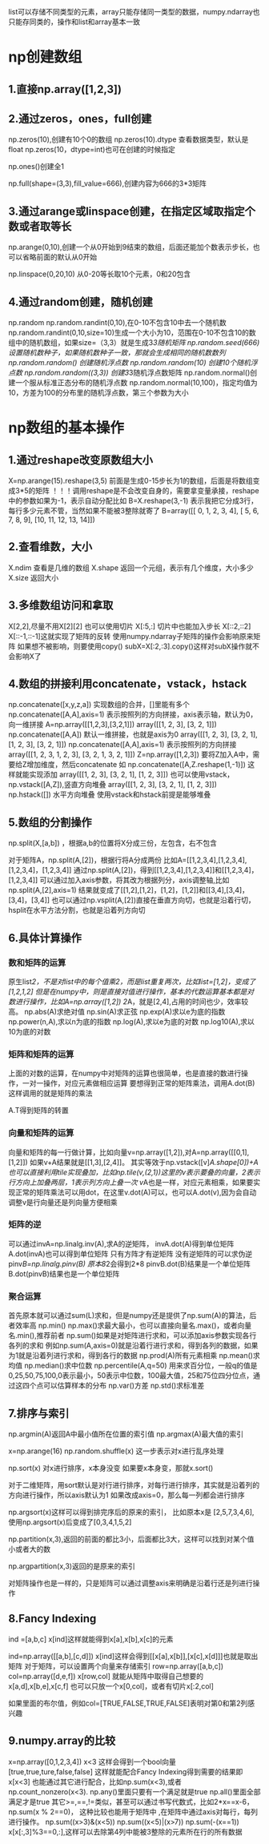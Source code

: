  list可以存储不同类型的元素，array只能存储同一类型的数据，numpy.ndarray也只能存同类的，操作和list和array基本一致 

# np创建数组

## 1.直接np.array([1,2,3])

## 2.通过zeros，ones，full创建

np.zeros(10),创建有10个0的数组
np.zeros(10).dtype 查看数据类型，默认是float
np.zeros(10，dtype=int)也可在创建的时候指定

np.ones()创建全1

np.full(shape=(3,3),fill_value=666),创建内容为666的3*3矩阵

## 3.通过arange或linspace创建，在指定区域取指定个数或者取等长

np.arange(0,10),创建一个从0开始到9结束的数组，后面还能加个数表示步长，也可以省略前面的默认从0开始

np.linspace(0,20,10) 从0-20等长取10个元素，0和20包含

## 4.通过random创建，随机创建

np.random
np.random.randint(0,10),在0-10不包含10中去一个随机数
np.random.randint(0,10,size=10)生成一个大小为10，范围在0-10不包含10的数组中的随机数组，如果size=（3,3）就是生成3*3随机矩阵
np.random.seed(666) 设置随机数种子，如果随机数种子一致，那就会生成相同的随机数数列
np.random.random() 创建随机浮点数
np.random.random(10) 创建10个随机浮点数
np.random.random((3,3)) 创建3*3随机浮点数矩阵
np.random.normal()创建一个服从标准正态分布的随机浮点数
np.random.normal(10,100)，指定均值为10，方差为100的分布里的随机浮点数，第三个参数为大小

# np数组的基本操作

## 1.通过reshape改变原数组大小

X=np.arange(15).reshape(3,5)  前面是生成0-15步长为1的数组，后面是将数组变成3*5的矩阵
！！！调用reshape是不会改变自身的，需要拿变量承接，reshape中的参数如果为-1，表示自动分配比如
B=X.reshape(3,-1) 表示我把它分成3行，每行多少元素不管，当然如果不能被3整除就寄了
B=array([[ 0,  1,  2,  3,  4],
       [ 5,  6,  7,  8,  9],
       [10, 11, 12, 13, 14]])

## 2.查看维数，大小

X.ndim 查看是几维的数组
X.shape 返回一个元组，表示有几个维度，大小多少
X.size 返回大小

## 3.多维数组访问和拿取

X[2,2],尽量不用X[2][2]
也可以使用切片
X[:5,:]
切片中也能加入步长
X[::2,::2]
X[::-1,::-1]这就实现了矩阵的反转
使用numpy.ndarray子矩阵的操作会影响原来矩阵
如果想不被影响，则要使用copy()
subX=X[:2,:3].copy()这样对subX操作就不会影响X了

## 4.数组的拼接利用concatenate，vstack，hstack

np.concatenate([x,y,z,a])  实现数组的合并，[]里能有多个
np.concatenate([A,A],axis=1) 表示按照列的方向拼接，axis表示轴，默认为0，向一维拼接
A=np.array([[1,2,3],[3,2,1]])
array([[1, 2, 3],
       [3, 2, 1]])
np.concatenate([A,A])  默认一维拼接，也就是axis为0
array([[1, 2, 3],
       [3, 2, 1],
       [1, 2, 3],
       [3, 2, 1]])
np.concatenate([A,A],axis=1) 表示按照列的方向拼接
array([[1, 2, 3, 1, 2, 3],
       [3, 2, 1, 3, 2, 1]])
Z=np.array([1,2,3])
要将Z加入A中，需要给Z增加维度，然后concatenate
如 np.concatenate([A,Z.reshape(1,-1)]) 这样就能实现添加
array([[1, 2, 3],
       [3, 2, 1],
       [1, 2, 3]])
 也可以使用vstack，np.vstack([A,Z]),竖直方向堆叠
 array([[1, 2, 3],
       [3, 2, 1],
       [1, 2, 3]])
np.hstack([]) 水平方向堆叠
使用vstack和hstack前提是能够堆叠

## 5.数组的分割操作

np.split(X,[a,b]) ，根据a,b的位置将X分成三份，左包含，右不包含

对于矩阵A，np.split(A,[2])，根据行将A分成两份
比如A=[[1,2,3,4],[1,2,3,4],[1,2,3,4]，[1,2,3,4]]
通过np.split(A,[2])，得到[[1,2,3,4],[1,2,3,4]]和[[1,2,3,4]，[1,2,3,4]]
可以通过加入axis参数，将其改为根据列分，axis调整轴,比如np.split(A,[2],axis=1)
结果就变成了[[1,2],[1,2]，[1,2]，[1,2]]和[[3,4],[3,4]，[3,4]，[3,4]]
也可以通过np.vsplit(A,[2])直接在垂直方向切，也就是沿着行切，hsplit在水平方法分割，也就是沿着列方向切

## 6.具体计算操作

### 数和矩阵的运算
原生list*2，不是对list中的每个值乘2，而是list重复两次，比如list=[1,2]，变成了[1,2,1,2]
但是在numpy中，则是直接对值进行操作，基本的代数运算基本都是对数进行操作，比如A=np.array([1,2])
2*A，就是[2,4],占用的时间也少，效率较高。
np.abs(A)求绝对值
np.sin(A)求正弦
np.exp(A)求以e为底的指数
np.power(n,A),求以n为底的指数
np.log(A),求以e为底的对数
np.log10(A),求以10为底的对数

### 矩阵和矩阵的运算
上面的对数的运算，在numpy中对矩阵的运算也很简单，也是直接的数进行操作，一对一操作，对应元素做相应运算
要想得到正常的矩阵乘法，调用A.dot(B)这样调用的就是矩阵的乘法

A.T得到矩阵的转置

### 向量和矩阵的运算
向量和矩阵的每一行做计算，比如向量v=np.array([1,2]),对A=np.array([[0,1],[1,2]])
如果v+A结果就是[[1,3],[2,4]]。
其实等效于np.vstack([v]*A.shape[0])+A
也可以直接利用tile实现叠加，比如np.tile(v,(2,1))这里的v表示要叠的向量，2表示行方向上加叠两层，1表示列方向上叠一次
v*A也是一样，对应元素相乘，如果要实现正常的矩阵乘法可以用dot，在这里v.dot(A)可以，也可以A.dot(v),因为会自动调整v是行向量还是列向量方便相乘

### 矩阵的逆
可以通过invA=np.linalg.inv(A),求A的逆矩阵，
invA.dot(A)得到单位矩阵
A.dot(invA)也可以得到单位矩阵
只有方阵才有逆矩阵
没有逆矩阵的可以求伪逆
pinv*B=np.linalg.pinv(B)
原本8*2会得到2*8
pinvB.dot(B)结果是一个单位矩阵
B.dot(pinvB)结果也是一个单位矩阵

### 聚合运算
首先原本就可以通过sum(L)求和，但是numpy还是提供了np.sum(A)的算法，后者效率高
np.min()
np.max()求最大最小，也可以直接向量名.max()，或者向量名.min(),推荐前者
np.sum()如果是对矩阵进行求和，可以添加axis参数实现各行各列的求和
例如np.sum(A,axis=0)就是沿着行进行求和，得到各列的数据，如果为1就是沿着列进行求和，得到各行的数据
np.prod(A)所有元素相乘
np.mean()求均值
np.median()求中位数
np.percentile(A,q=50) 用来求百分位，一般q的值是0,25,50,75,100,0表示最小，50表示中位数，100最大值，25和75位四分位点，通过这四个点可以估算样本的分布
np.var()方差
np.std()求标准差


## 7.排序与索引
np.argmin(A)返回A中最小值所在位置的索引值
np.argmax(A)最大值的索引

x=np.arange(16)
np.random.shuffle(x) 这一步表示对x进行乱序处理

np.sort(x) 对x进行排序，x本身没变
如果要x本身变，那就x.sort()

对于二维矩阵，用sort默认是对行进行排序，对每行进行排序，其实就是沿着列的方向进行操作，所以axis默认为1
如果改成axis=0，那么每一列都会进行排序

np.argsort(x)这样可以得到排完序后的原来的索引，
比如原本x是 [2,5,7,3,4,6],使用np.argsort(x)后变成了[0,3,4,1,5,2]

np.partition(x,3),返回的前面的都比3小，后面都比3大，这样可以找到对某个值小或者大的数

np.argpartition(x,3)返回的是原来的索引

对矩阵操作也是一样的，只是矩阵可以通过调整axis来明确是沿着行还是列进行操作

## 8.Fancy Indexing

ind =[a,b,c]
x[ind]这样就能得到x[a],x[b],x[c]的元素

ind=np.array([[a,b],[c,d]])
x[ind]这样会得到[[x[a],x[b]],[x[c],x[d]]]也就是取出矩阵
对于矩阵，可以设置两个向量来存储索引
row=np.array([a,b,c])
col=np.array([d,e,f])
x[row,col] 就能从矩阵中取得自己想要的x[a,d],x[b,e],x[c,f]
也可以只放一个x[0,col]，或者有切片x[:2,col]

如果里面的布尔值，例如col=[TRUE,FALSE,TRUE,FALSE]表明对第0和第2列感兴趣

## 9.numpy.array的比较
x=np.array([0,1,2,3,4])
x<3
这样会得到一个bool向量
[true,true,ture,false,false]
这样就能配合Fancy Indexing得到需要的结果即x[x<3]
也能通过其它进行配合，比如np.sum(x<3),或者np.count_nonzero(x<3).
np.any()里面只要有一个满足就是true
np.all()里面全部满足才是true
其它>=,==,!=类似，甚至可以通过书写代数式，比如2*x==x-6，np.sum(x % 2==0)，
这种比较也能用于矩阵中 ,在矩阵中通过axis对每行，每列进行操作。
np.sum((x>3)&(x<5))
np.sum((x<5)|(x>7))
np.sum(-(x==1))
x[x[:,3]%3==0,:],这样可以去除第4列中能被3整除的元素所在行的所有数据













